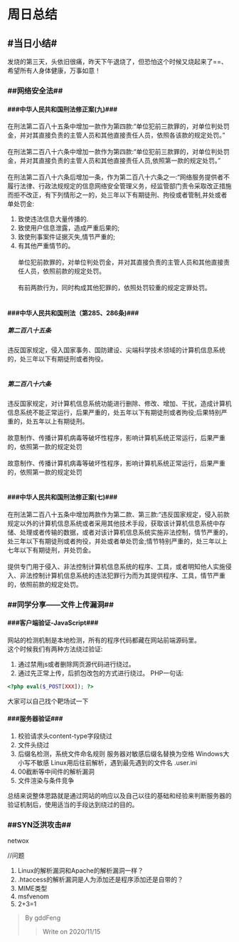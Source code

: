周日总结 </br>
================================================
## #当日小结#
发烧的第三天，头依旧很痛，昨天下午退烧了，但恐怕这个时候又烧起来了==、</br>
希望所有人身体健康，万事如意！
### ##网络安全法##
#### ###中华人民共和国刑法修正案(九)###
在刑法第二百八十五条中增加一款作为第四款:“单位犯前三款罪的，对单位判处罚金，并对其直接负责的主管人员和其他直接责任人员，依照各该款的规定处罚。”</br></br>
在刑法第二百八十六条中增加一款作为第四款:“单位犯前三款罪的，对单位判处罚金，并对其直接负责的主管人员和其他直接责任人员,依照第一款的规定处罚。”</br></br>
在刑法第二百八十六条后增加一条，作为第二百八十六条之一:“网络服务提供者不履行法律、行政法规规定的信息网络安全管理义务，经监管部门责令采取改正措施而拒不改正，有下列情形之一的，处三年以下有期徒刑、拘役或者管制,并处或者单处罚金:
1. 致使违法信息大量传播的.
2. 致使用户信息泄露，造成严重后果的;
3. 致使刑事案件证据灭失,情节严重的;
4. 有其他严重情节的。</br></br>
单位犯前款罪的，对单位判处罚金，并对其直接负责的主管人员和其他直接责任人员，依照前款的规定处罚。</br></br>
有前两款行为，同时构成其他犯罪的，依照处罚较重的规定定罪处罚。</br></br>
#### ###中华人民共和国刑法（第285、286条)###
##### 第二百八十五条
违反国家规定，侵入国家事务、国防建设、尖端科学技术领域的计算机信息系统的，处三年以下有期徒刑或者拘役。</br></br>
##### 第二百八十六条
违反国家规定，对计算机信息系统功能进行删除、修改、增加、干扰，造成计算机信息系统不能正常运行，后果严重的，处五年以下有期徒刑或者拘役;后果特别严重的，处五年以上有期徒刑。</br><br>
故意制作、传播计算机病毒等破坏性程序，影响计算机系统正常运行，后果严重的，依照第一款的规定处罚</br></br>
故意制作、传播计算机病毒等破坏性程序，影响计算机系统正常运行，后果严重的，依照第一款的规定处罚</br></br>
#### ###中华人民共和国刑法修正案(七)###
在刑法第二百八十五条中增加两款作为第二款、第三款:“违反国家规定，侵入前款规定以外的计算机信息系统或者采用其他技术手段，获取该计算机信息系统中存储、处理或者传输的数据，或者对该计算机信息系统实施非法控制，情节严重的，处三年以下有期徒刑或者拘役，并处或者单处罚金;情节特别严重的，处三年以上七年以下有期徒刑，并处罚金。</br></br>
提供专门用于侵入、非法控制计算机信息系统的程序、工具，或者明知他人实施侵入、非法控制计算机信息系统的违法犯罪行为而为其提供程序、工具，情节严重的，依照前款的规定处罚。</br>
### ##同学分享——文件上传漏洞##
#### ###客户端验证-JavaScript###
网站的检测机制是本地检测，所有的程序代码都藏在网站前端源码里。</br>
这个时候我们有两种方法绕过验证:</br>
1. 通过禁用js或者删除网页源代码进行绕过。
2. 通过先正常上传，后抓包改包的方式进行绕过。
PHP一句话:
```php
<?php eval($_POST[XXX]); ?>
```
大家可以自己找个靶场试一下
#### ###服务器验证###
1. 校验请求头content-type字段绕过
2. 文件头绕过
3. 后缀名检测，系统文件命名规则
服务器对敏感后缀名替换为空格
Windows大小写不敏感
Linux用后往前解析，遇到最先遇到的文件名
.user.ini
4. 00截断等中间件的解析漏洞
5. 文件渲染与条件竞争

总结来说整体思路就是通过网站的响应以及自己以往的基础和经验来判断服务器的验证机制后，使用适当的手段达到绕过的目的。

### ##SYN泛洪攻击##
netwox

//问题
1. Linux的解析漏洞和Apache的解析漏洞一样？
2. .htaccess的解析漏洞是人为添加还是程序添加还是自带的？
3. MIME类型
4. msfvenom
5. 2+3=1
> By gddFeng
>>Write on 2020/11/15